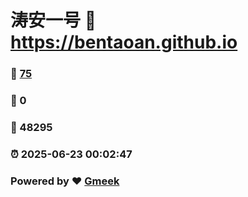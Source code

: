# 涛安一号 :link: https://bentaoan.github.io 
### :page_facing_up: [75](https://bentaoan.github.io/tag.html) 
### :speech_balloon: 0 
### :hibiscus: 48295 
### :alarm_clock: 2025-06-23 00:02:47 
### Powered by :heart: [Gmeek](https://github.com/Meekdai/Gmeek)
